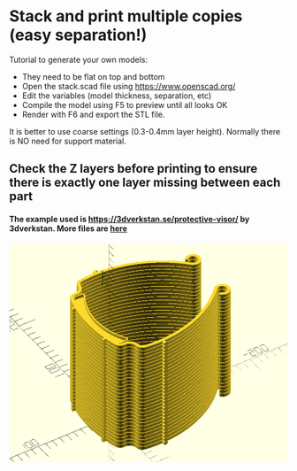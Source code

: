 # Stack and print multiple copies (easy separation!)

Tutorial to generate your own models:

- They need to be flat on top and bottom
- Open the stack.scad file using https://www.openscad.org/
- Edit the variables (model thickness, separation, etc)
- Compile the model using F5 to preview until all looks OK
- Render with F6 and export the STL file.

It is better to use coarse settings (0.3-0.4mm layer height). Normally there is NO need for support material.

## Check the Z layers before printing to ensure there is exactly one layer missing between each part

#### The example used is https://3dverkstan.se/protective-visor/ by 3dverkstan. More files are [here](https://github.com/CarlosGS/facemask-print-vertical/tree/master/stl)

![](photo.png)
